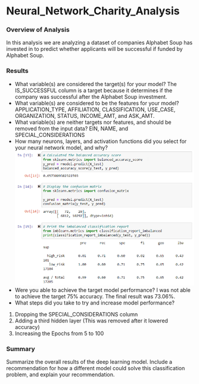 # Neural_Network_Charity_Analysis

### Overview of Analysis

In this analysis we are analyzing a dataset of companies Alphabet Soup has invested in to predict whether applicants will be successful if funded by Alphabet Soup. 

### Results 

- What variable(s) are considered the target(s) for your model? The IS_SUCCESSFUL column is a target because it determines if the company was successful after the Alphabet Soup investment.
- What variable(s) are considered to be the features for your model? APPLICATION_TYPE, AFFILIATION, CLASSIFICATION, USE_CASE, ORGANIZATION, STATUS, INCOME_AMT, and ASK_AMT.
- What variable(s) are neither targets nor features, and should be removed from the input data? EIN, NAME, and SPECIAL_CONSIDERATIONS
- How many neurons, layers, and activation functions did you select for your neural network model, and why?
![This is an image](https://github.com/SubF/Credit_Risk_Analysis/blob/main/Images/Naive%20Random%20Oversampling.png)
- Were you able to achieve the target model performance? I was not able to achieve the target 75% accuracy. The final result was 73.06%.
- What steps did you take to try and increase model performance?
1. Dropping the SPECIAL_CONSIDERATIONS column
2. Adding a third hidden layer (This was removed after it lowered accuracy)
3. Increasing the Epochs from 5 to 100

### Summary

Summarize the overall results of the deep learning model. Include a recommendation for how a different model could solve this classification problem, and explain your recommendation.
